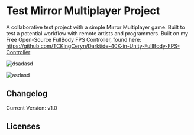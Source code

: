 # Test Mirror Multiplayer Project
A collaborative test project with a simple Mirror Multiplayer game.  Built to test a potential workflow with remote artists and programmers.
Built on my Free Open-Source FullBody FPS Controller, found here:
https://github.com/TCKingCeryn/Darktide-40K-in-Unity-FullBody-FPS-Controller


![dsadasd](https://github.com/TCKingCeryn/Test-Mirror-Multiplayer-Project/assets/128671881/e8fa0a65-c449-4d77-aacf-315e84d3f32b)


![asdasd](https://github.com/TCKingCeryn/Test-Mirror-Multiplayer-Project/assets/128671881/e0cc33c2-73e4-4b46-8dce-8274fc458cef)



## Changelog
Current Version: v1.0

## Licenses
